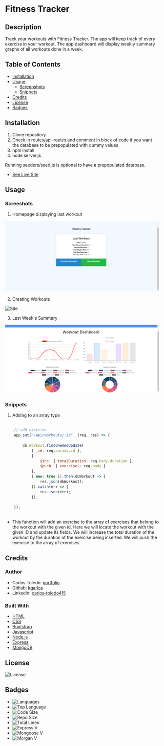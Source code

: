 # Fitness Tracker

## Description

Track your workouts with Fitness Tracker. The app will keep track of every exercise in your workout. The app dashboard will display weekly summary graphs of all workouts done in a week.

## Table of Contents

* [Installation](#installation)
* [Usage](#usage)
    * [Screenshots](#screenshots)
    * [Snippets](#snippets)
* [Credits](#credits)
* [License](#license)
* [Badges](#Badges)

## Installation

1. Clone repository. 
2. Check in routes/api-routes and comment in block of code if you want the database to be prepopulated with dummy values
3. npm install
4. node server.js

Running seeders/seed.js is optional to have a prepopulated database.

* [See Live Site](https://track-your-fitness.herokuapp.com/?id=5e3b1ea870e2390017f01261)

## Usage

### Screeshots

1. Homepage displaying last workout

![Site](public/assets/homepage.png)

2. Creating Workouts

![Site](public/assets/live.gif)


3. Last Week's Summary

![Site](public/assets/dash.png)

### Snippets


1. Adding to an array type

```javascript

    // add exercise
    app.put("/api/workouts/:id", (req, res) => {

        db.Workout.findOneAndUpdate(
            { _id: req.params.id },
            {
                $inc: { totalDuration: req.body.duration },
                $push: { exercises: req.body }
            },
            { new: true }).then(dbWorkout => {
                res.json(dbWorkout);
            }).catch(err => {
                res.json(err);
            });

    });
    
```
* This function will add an exercise to the array of exercises that belong to the workout with the given id. Here we will locate the workout with the given ID and update its fields. We will increase the total duration of the workout by the duration of the exercise being inserted. We will push the exercise to the array of exercises.


## Credits

### Author

- Carlos Toledo: [portfolio](https://professional-portfolio2020.herokuapp.com/)
- Github: [kqarlos](https://www.github.com/kqarlos)
- LinkedIn: [carlos-toledo415](https://www.linkedin.com/in/carlos-toledo415/)

### Built With

* [HTML](https://developer.mozilla.org/en-US/docs/Web/HTML)
* [CSS](https://developer.mozilla.org/en-US/docs/Web/CSS)
* [Bootstrap](https://getbootstrap.com/)
* [Javascript](https://www.javascript.com/)
* [Node.js](https://nodejs.org/en/)
* [Express](https://www.npmjs.com/package/express)
* [MongoDB](https://www.mongodb.com/)

## License

![License](https://img.shields.io/github/license/kqarlos/fitness-tracker)

## Badges

* ![Languages](https://img.shields.io/github/languages/count/kqarlos/fitness-tracker)
* ![Top Language](https://img.shields.io/github/languages/top/kqarlos/fitness-tracker)
* ![Code Size](https://img.shields.io/github/languages/code-size/kqarlos/fitness-tracker)
* ![Repo Size](https://img.shields.io/github/repo-size/kqarlos/fitness-tracker)
* ![Total Lines](https://img.shields.io/tokei/lines/github/kqarlos/fitness-tracker)
* ![Express V](https://img.shields.io/github/package-json/dependency-version/kqarlos/fitness-tracker/express)
* ![Mongoose V](https://img.shields.io/github/package-json/dependency-version/kqarlos/fitness-tracker/mongoose)
* ![Morgan V](https://img.shields.io/github/package-json/dependency-version/kqarlos/fitness-tracker/morgan)
